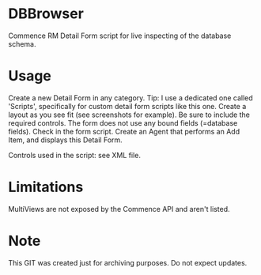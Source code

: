 # DBBrowser
Commence RM Detail Form script for live inspecting of the database schema.

# Usage
Create a new Detail Form in any category. Tip: I use a dedicated one called 'Scripts', specifically for custom detail form scripts like this one. Create a layout as you see fit (see screenshots for example). Be sure to include the required controls. The form does not use any bound fields (=database fields). Check in the form script. Create an Agent that performs an Add Item, and displays this Detail Form.

Controls used in the script: see XML file.

# Limitations
MultiViews are not exposed by the Commence API and aren't listed.

# Note
This GIT was created just for archiving purposes. Do not expect updates.
